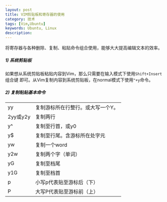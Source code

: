 ```yaml
---
layout: post
title: VIM剪贴板和寄存器的使用
category: 技术
tags: [Vim,Ubuntu]
keywords: Ubuntu, Linux
description: 
---
```



将寄存器与各种删除、复制、粘贴命令组合使用，能够大大提高编辑文本的效率。

##### **1) 系统剪贴板**
如果想从系统剪贴板粘贴内容到Vim，那么只需要在输入模式下使用`Shift+Insert`组合键
即可。从Vim复制内容到系统剪贴板，在normal模式下使用`"+y`命令。

##### **2) 复制粘贴基本命令**


<table>
<tbody><tr>
<td>
yy
</td>
<td>
复制游标所在行整行。或大写一个Y。
</td>
</tr>
<tr>
<td>
2yy或y2y
</td>
<td>
复制两行
</td>
</tr>
<tr>
<td>
y^
</td>
<td>
复制至行首，或y0
</td>
</tr>
<tr>
<td>
y$
</td>
<td>
复制至行尾。含游标所在处字元
</td>
</tr>
<tr>
<td>
yw
</td>
<td>
复制一个word
</td>
</tr>
<tr>
<td>
y2w
</td>
<td>
复制两个字（单词）
</td>
</tr>
<tr>
<td>
yG
</td>
<td>
复制至档尾
</td>
</tr>
<tr>
<td>
y1G
</td>
<td>
复制至档首
</td>
</tr>
<tr>
<td>
p
</td>
<td>
小写p代表贴至游标后（下）
</td>
</tr>
<tr>
<td>
P
</td>
<td>
大写P代表贴至游标前（上）
</td>
</tr>
</tbody>
</table>



